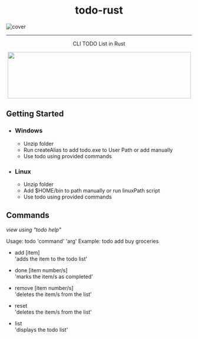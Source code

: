 <h1 align="center">todo-rust</h1>

![cover](https://github.com/daimbk/todo/assets/51926730/fb1ac493-d1d7-4674-bd68-02e269fecde7)

<hr>

<p align = "center">CLI TODO List in Rust</p>
<p align = "center">
  <img align="center" src="https://github.com/daimbk/todo/assets/51926730/267d20ca-9d55-44f2-b6d7-fd7f4eb6d7e7" width="497" height="126"/>
</p>

## Getting Started

- ### Windows

  - Unzip folder
  - Run createAlias to add todo.exe to User Path or add manually
  - Use todo using provided commands

- ### Linux

  - Unzip folder
  - Add $HOME/bin to path manually or run linuxPath script
  - Use todo using provided commands

## Commands

*view using "todo help"*

Usage: todo 'command' 'arg'
Example: todo add buy groceries
 
- add [item] <br>
'adds the item to the todo list'

- done [item number/s] <br>
'marks the item/s as completed'

- remove [item number/s] <br>
'deletes the item/s from the list'

- reset <br>
'deletes the item/s from the list'

- list <br>
'displays the todo list'
